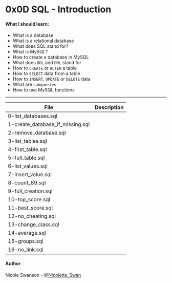 # 0x0D SQL - Introduction
#### What I should learn:
- What is a database
- What is a relational database
- What does SQL stand for?
- What is MySQL?
- How to create a database in MySQL
- What does `DDL` and `DML` stand for
- How to `CREATE` or `ALTER` a table
- How to `SELECT` data from a table
- How to `INSERT`, `UPDATE` or `DELETE` data
- What are `subqueries`
- How to use MySQL functions



---
File | Description
-----|------------
0-list\_databases.sql |
1-create\_database\_if\_missing.sql |
2-remove\_database.sql |
3-list\_tables.sql |
4-first\_table.sql |
5-full\_table.sql |
6-list\_values.sql |
7-insert\_value.sql |
8-count\_89.sql |
9-full\_creation.sql |
10-top\_score.sql |
11-best\_score.sql |
12-no\_cheating.sql |
13-change\_class.sql |
14-average.sql |
15-groups.sql |
16-no\_link.sql |

#### Author
Nicole Swanson - [@Nicolette_Swan](https://twitter.com/Nicolette_Swan)
